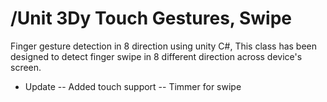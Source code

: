 # /Unit 3Dy Touch Gestures, Swipe

Finger gesture detection in 8 direction using unity C#, 
This class has been designed to detect finger swipe in 8 different direction across device's screen.

* Update
-- Added touch support
-- Timmer for swipe
